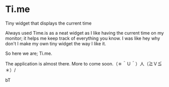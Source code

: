 # Ti.me
Tiny widget that displays the current time

Always used Time.is as a neat widget as I like having the current time on my monitor; it helps me keep track of everything you know. I was like hey why don't I make my own tiny widget the way I like it.

So here we are; Ti.me.

The application is almost there. 
More to come soon.（＊＾Ｕ＾）人（≧Ｖ≦＊）/

bT
